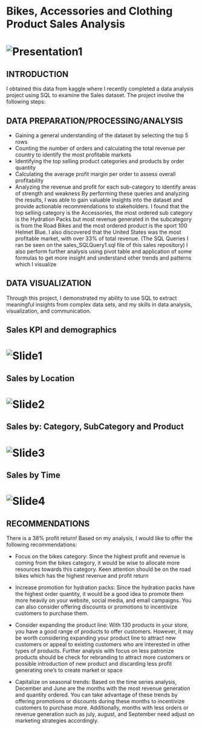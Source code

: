 # Bikes, Accessories and Clothing Product Sales Analysis
# ![Presentation1](https://github.com/user-attachments/assets/672d59ba-fb17-4a94-a59c-fa85f7fb1d06)

## INTRODUCTION
I obtained this data from kaggle where I recently completed a data analysis project using SQL to examine the Sales dataset. The project involve the following steps:

## DATA PREPARATION/PROCESSING/ANALYSIS
-	Gaining a general understanding of the dataset by selecting the top 5 rows
-	Counting the number of orders and calculating the total revenue per country to identify the most profitable markets
-	Identifying the top selling product categories and products by order quantity
-	Calculating the average profit margin per order to assess overall profitability
-	Analyzing the revenue and profit for each sub-category to identify areas of strength and weakness
By performing these queries and analyzing the results, I was able to gain valuable insights into the dataset and provide actionable recommendations to stakeholders. I found that the top selling category is the Accessories, the most ordered sub category is the Hydration Packs but most revenue generated in the subcategory is from the Road Bikes and the most ordered product is the sport 100 Helmet Blue. I also discovered that the United States was the most profitable market, with over 33% of total revenue.
(The SQL Queries I ran be seen on the ‪sales_SQLQuery1.sql file of this sales repository)‬‬
I also perform further analysis using pivot table and application of some formulas to get more insight and understand other trends and patterns which I visualize
## DATA VISUALIZATION
Through this project, I demonstrated my ability to use SQL to extract meaningful insights from complex data sets, and my skills in data analysis, visualization, and communication.
## Sales KPI and demographics
# ![Slide1](https://github.com/user-attachments/assets/fa2c287a-e673-42bc-aa64-5ba5dc5c9496)

## Sales by Location
# ![Slide2](https://github.com/user-attachments/assets/62e0e60f-c507-48ba-8ae9-56cfd7a11b8f)

## Sales by: Category, SubCategory and Product
# ![Slide3](https://github.com/user-attachments/assets/5b8f8857-9386-4117-98c6-2ca078fecdcd)

## Sales by Time
# ![Slide4](https://github.com/user-attachments/assets/b47fb00d-f506-4a37-adf2-df3382b1b73d)


## RECOMMENDATIONS
There is a 38% profit return! Based on my analysis, I would like to offer the following recommendations:

-	Focus on the bikes category: Since the highest profit and revenue is coming from the bikes category, it would be wise to allocate more resources towards this category. Keen attention should be on the road bikes which has the highest revenue and profit return

-	Increase promotion for hydration packs: Since the hydration packs have the highest order quantity, it would be a good idea to promote them more heavily on your website, social media, and email campaigns. You can also consider offering discounts or promotions to incentivize customers to purchase them.

-	Consider expanding the product line: With 130 products in your store, you have a good range of products to offer customers. However, it may be worth considering expanding your product line to attract new customers or appeal to existing customers who are interested in other types of products. Further analysis with focus on less patronize products should be check for rebranding to attract more customers or possible introduction of new product and discarding less profit generating one’s to create market or space

-	Capitalize on seasonal trends: Based on the time series analysis, December and June are the months with the most revenue generation and quantity ordered. You can take advantage of these trends by offering promotions or discounts during these months to incentivize customers to purchase more. Additionally, months with less orders or revenue generation such as july, august, and September need adjust on marketing strategies accordingly.
